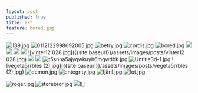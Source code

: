 ```yaml
---
layout: post
published: true
title: art
feature: bored.jpg
---
```



![139.jpg]({{site.baseurl}}/assets/images/posts/139.jpg)
![0112122998692005.jpg]({{site.baseurl}}/assets/images/posts/0112122998692005.jpg)
![betry.jpg]({{site.baseurl}}/assets/images/posts/betry.jpg)
![cordis.jpg]({{site.baseurl}}/assets/images/posts/cordis.jpg)
![bored.jpg]({{site.baseurl}}/assets/images/posts/bored.jpg)
![]({{site.baseurl}}/assets/images/posts/jessicaface.jpg)
![]({{site.baseurl}}/assets/images/posts/mammas%20pojke2.jpg)
![]({{site.baseurl}}/assets/images/posts/moderkort.jpg)
![]({{site.baseurl}}/assets/images/posts/sharonjohnstone04-oil3-w6ater-a3bstract-ii.jpg)
![vinter12 028.jpg]({{site.baseurl}}/assets/images/posts/vinter12 028.jpg)
![]({{site.baseurl}}/assets/images/posts/walking%20death%20p.jpg)
![]({{site.baseurl}}/assets/images/posts/mammas%20pojke2.jpg)
![t5snna5ajyqwkuyh6mqwdbk.jpg]({{site.baseurl}}/assets/images/posts/t5snna5ajyqwkuyh6mqwdbk.jpg)
![Untitle3d-1.jpg]({{site.baseurl}}/assets/images/posts/Untitle3d-1.jpg)
![vegeta5rrbles (2).jpg]({{site.baseurl}}/assets/images/posts/vegeta5rrbles (2).jpg)
![demon.jpg]({{site.baseurl}}/assets/images/posts/demon.jpg)
![entegrity.jpg]({{site.baseurl}}/assets/images/posts/entegrity.jpg)
![fjäril.jpg]({{site.baseurl}}/assets/images/posts/fjäril.jpg)
![fot.jpg]({{site.baseurl}}/assets/images/posts/fot.jpg)

![roger.jpg]({{site.baseurl}}/assets/images/posts/roger.jpg)
![storebror.jpg]({{site.baseurl}}/assets/images/posts/storebror.jpg)
![]({{site.baseurl}}/assets/images/posts/soldier%20red.jpg)![]
